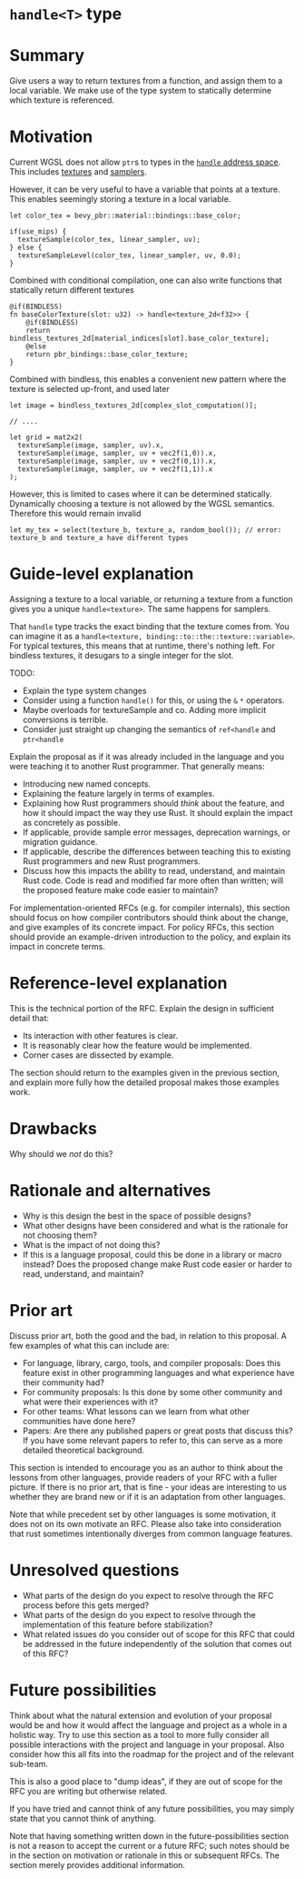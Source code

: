 # `handle<T>` type





# Summary
[summary]: #summary

Give users a way to return textures from a function, and assign them to a local variable. 
We make use of the type system to statically determine which texture is referenced.


# Motivation
[motivation]: #motivation

Current WGSL does not allow `ptr`s to types in the [`handle` address space](https://www.w3.org/TR/WGSL/#address-spaces-handle). This includes [textures](https://www.w3.org/TR/WGSL/#texture-types) and [samplers](https://www.w3.org/TR/WGSL/#sampler-types).

However, it can be very useful to have a variable that points at a texture. This enables seemingly storing a texture in a local variable.

```wgsl
let color_tex = bevy_pbr::material::bindings::base_color;

if(use_mips) {
  textureSample(color_tex, linear_sampler, uv);
} else {
  textureSampleLevel(color_tex, linear_sampler, uv, 0.0);
}
```

Combined with conditional compilation, one can also write functions that statically return different textures
```wgsl
@if(BINDLESS)
fn baseColorTexture(slot: u32) -> handle<texture_2d<f32>> {
    @if(BINDLESS)
    return bindless_textures_2d[material_indices[slot].base_color_texture];
    @else
    return pbr_bindings::base_color_texture;
}
```

Combined with bindless, this enables a convenient new pattern where the texture is selected up-front, and used later
```wgsl
let image = bindless_textures_2d[complex_slot_computation()];

// ....

let grid = mat2x2(
  textureSample(image, sampler, uv).x,
  textureSample(image, sampler, uv + vec2f(1,0)).x,
  textureSample(image, sampler, uv + vec2f(0,1)).x,
  textureSample(image, sampler, uv + vec2f(1,1)).x
);
```

However, this is limited to cases where it can be determined statically. Dynamically choosing a texture is not allowed by the WGSL semantics.
Therefore this would remain invalid
```wgsl
let my_tex = select(texture_b, texture_a, random_bool()); // error: texture_b and texture_a have different types
```

# Guide-level explanation
[guide-level-explanation]: #guide-level-explanation

Assigning a texture to a local variable, or returning a texture from a function gives you a unique `handle<texture>`. The same happens for samplers.

That `handle` type tracks the exact binding that the texture comes from. You can imagine it as a `handle<texture, binding::to::the::texture::variable>`.
For typical textures, this means that at runtime, there's nothing left.
For bindless textures, it desugars to a single integer for the slot.

TODO:
- Explain the type system changes
- Consider using a function `handle()` for this, or using the `&` `*` operators.
- Maybe overloads for textureSample and co. Adding more implicit conversions is terrible.
- Consider just straight up changing the semantics of `ref<handle` and `ptr<handle`




Explain the proposal as if it was already included in the language and you were teaching it to another Rust programmer. That generally means:

- Introducing new named concepts.
- Explaining the feature largely in terms of examples.
- Explaining how Rust programmers should *think* about the feature, and how it should impact the way they use Rust. It should explain the impact as concretely as possible.
- If applicable, provide sample error messages, deprecation warnings, or migration guidance.
- If applicable, describe the differences between teaching this to existing Rust programmers and new Rust programmers.
- Discuss how this impacts the ability to read, understand, and maintain Rust code. Code is read and modified far more often than written; will the proposed feature make code easier to maintain?

For implementation-oriented RFCs (e.g. for compiler internals), this section should focus on how compiler contributors should think about the change, and give examples of its concrete impact. For policy RFCs, this section should provide an example-driven introduction to the policy, and explain its impact in concrete terms.

# Reference-level explanation
[reference-level-explanation]: #reference-level-explanation

This is the technical portion of the RFC. Explain the design in sufficient detail that:

- Its interaction with other features is clear.
- It is reasonably clear how the feature would be implemented.
- Corner cases are dissected by example.

The section should return to the examples given in the previous section, and explain more fully how the detailed proposal makes those examples work.

# Drawbacks
[drawbacks]: #drawbacks

Why should we *not* do this?

# Rationale and alternatives
[rationale-and-alternatives]: #rationale-and-alternatives

- Why is this design the best in the space of possible designs?
- What other designs have been considered and what is the rationale for not choosing them?
- What is the impact of not doing this?
- If this is a language proposal, could this be done in a library or macro instead? Does the proposed change make Rust code easier or harder to read, understand, and maintain?

# Prior art
[prior-art]: #prior-art

Discuss prior art, both the good and the bad, in relation to this proposal.
A few examples of what this can include are:

- For language, library, cargo, tools, and compiler proposals: Does this feature exist in other programming languages and what experience have their community had?
- For community proposals: Is this done by some other community and what were their experiences with it?
- For other teams: What lessons can we learn from what other communities have done here?
- Papers: Are there any published papers or great posts that discuss this? If you have some relevant papers to refer to, this can serve as a more detailed theoretical background.

This section is intended to encourage you as an author to think about the lessons from other languages, provide readers of your RFC with a fuller picture.
If there is no prior art, that is fine - your ideas are interesting to us whether they are brand new or if it is an adaptation from other languages.

Note that while precedent set by other languages is some motivation, it does not on its own motivate an RFC.
Please also take into consideration that rust sometimes intentionally diverges from common language features.

# Unresolved questions
[unresolved-questions]: #unresolved-questions

- What parts of the design do you expect to resolve through the RFC process before this gets merged?
- What parts of the design do you expect to resolve through the implementation of this feature before stabilization?
- What related issues do you consider out of scope for this RFC that could be addressed in the future independently of the solution that comes out of this RFC?

# Future possibilities
[future-possibilities]: #future-possibilities

Think about what the natural extension and evolution of your proposal would
be and how it would affect the language and project as a whole in a holistic
way. Try to use this section as a tool to more fully consider all possible
interactions with the project and language in your proposal.
Also consider how this all fits into the roadmap for the project
and of the relevant sub-team.

This is also a good place to "dump ideas", if they are out of scope for the
RFC you are writing but otherwise related.

If you have tried and cannot think of any future possibilities,
you may simply state that you cannot think of anything.

Note that having something written down in the future-possibilities section
is not a reason to accept the current or a future RFC; such notes should be
in the section on motivation or rationale in this or subsequent RFCs.
The section merely provides additional information.
